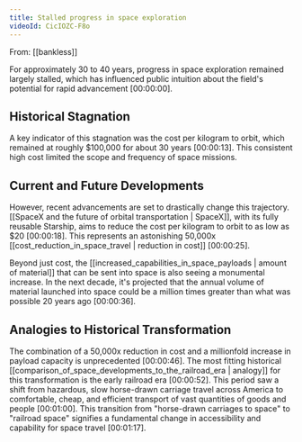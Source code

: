```yaml
---
title: Stalled progress in space exploration
videoId: CicIOZC-F8o
---
```


From: [[bankless]] <br/> 

For approximately 30 to 40 years, progress in space exploration remained largely stalled, which has influenced public intuition about the field's potential for rapid advancement <a class="yt-timestamp" data-t="00:00:00">[00:00:00]</a>.

## Historical Stagnation

A key indicator of this stagnation was the cost per kilogram to orbit, which remained at roughly $100,000 for about 30 years <a class="yt-timestamp" data-t="00:00:13">[00:00:13]</a>. This consistent high cost limited the scope and frequency of space missions.

## Current and Future Developments

However, recent advancements are set to drastically change this trajectory. [[SpaceX and the future of orbital transportation | SpaceX]], with its fully reusable Starship, aims to reduce the cost per kilogram to orbit to as low as $20 <a class="yt-timestamp" data-t="00:00:18">[00:00:18]</a>. This represents an astonishing 50,000x [[cost_reduction_in_space_travel | reduction in cost]] <a class="yt-timestamp" data-t="00:00:25">[00:00:25]</a>.

Beyond just cost, the [[increased_capabilities_in_space_payloads | amount of material]] that can be sent into space is also seeing a monumental increase. In the next decade, it's projected that the annual volume of material launched into space could be a million times greater than what was possible 20 years ago <a class="yt-timestamp" data-t="00:00:36">[00:00:36]</a>.

## Analogies to Historical Transformation

The combination of a 50,000x reduction in cost and a millionfold increase in payload capacity is unprecedented <a class="yt-timestamp" data-t="00:00:46">[00:00:46]</a>. The most fitting historical [[comparison_of_space_developments_to_the_railroad_era | analogy]] for this transformation is the early railroad era <a class="yt-timestamp" data-t="00:00:52">[00:00:52]</a>. This period saw a shift from hazardous, slow horse-drawn carriage travel across America to comfortable, cheap, and efficient transport of vast quantities of goods and people <a class="yt-timestamp" data-t="00:01:00">[00:01:00]</a>. This transition from "horse-drawn carriages to space" to "railroad space" signifies a fundamental change in accessibility and capability for space travel <a class="yt-timestamp" data-t="00:01:17">[00:01:17]</a>.